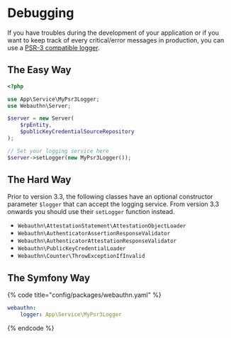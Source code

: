 # Debugging

If you have troubles during the development of your application or if you want to keep track of every critical/error messages in production, you can use a [PSR-3 compatible logger](https://www.php-fig.org/psr/psr-3/).

## The Easy Way

```php
<?php

use App\Service\MyPsr3Logger;
use Webauthn\Server;

$server = new Server(
    $rpEntity,
    $publicKeyCredentialSourceRepository
);

// Set your logging service here
$server->setLogger(new MyPsr3Logger());
```

## The Hard Way

Prior to version 3.3, the following classes have an optional constructor parameter `$logger` that can accept the logging service. From version 3.3 onwards you should use their `setLogger` function instead.

* `Webauthn\AttestationStatement\AttestationObjectLoader`
* `Webauthn\AuthenticatorAssertionResponseValidator`
* `Webauthn\AuthenticatorAttestationResponseValidator`
* `Webauthn\PublicKeyCredentialLoader`
* `Webauthn\Counter\ThrowExceptionIfInvalid`

## The Symfony Way

{% code title="config/packages/webauthn.yaml" %}
```yaml
webauthn:
    logger: App\Service\MyPsr3Logger
```
{% endcode %}

